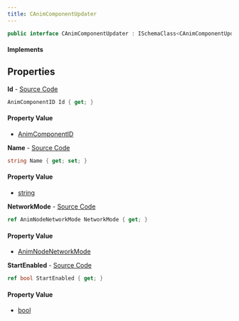 ```yaml
---
title: CAnimComponentUpdater
---
```


```csharp
public interface CAnimComponentUpdater : ISchemaClass<CAnimComponentUpdater>, ISchemaField, ISchemaClass, INativeHandle
```

#### Implements

## Properties

**Id** - [Source Code](https://github.com/swiftly-solution/swiftlys2/blob/main/managed/src/SwiftlyS2.Generated/Schemas/Interfaces/CAnimComponentUpdater.cs#L18)

```csharp
AnimComponentID Id { get; }
```

#### Property Value

- [AnimComponentID](/docs/api/shared/schemadefinitions/animcomponentid)

**Name** - [Source Code](https://github.com/swiftly-solution/swiftlys2/blob/main/managed/src/SwiftlyS2.Generated/Schemas/Interfaces/CAnimComponentUpdater.cs#L16)

```csharp
string Name { get; set; }
```

#### Property Value

- [string](https://learn.microsoft.com/dotnet/api/system.string)

**NetworkMode** - [Source Code](https://github.com/swiftly-solution/swiftlys2/blob/main/managed/src/SwiftlyS2.Generated/Schemas/Interfaces/CAnimComponentUpdater.cs#L20)

```csharp
ref AnimNodeNetworkMode NetworkMode { get; }
```

#### Property Value

- [AnimNodeNetworkMode](/docs/api/shared/schemadefinitions/animnodenetworkmode)

**StartEnabled** - [Source Code](https://github.com/swiftly-solution/swiftlys2/blob/main/managed/src/SwiftlyS2.Generated/Schemas/Interfaces/CAnimComponentUpdater.cs#L22)

```csharp
ref bool StartEnabled { get; }
```

#### Property Value

- [bool](https://learn.microsoft.com/dotnet/api/system.boolean)

